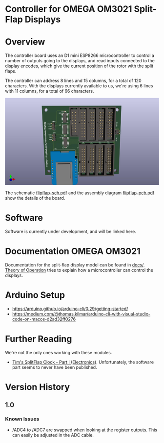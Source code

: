 # Controller for OMEGA OM3021 Split-Flap Displays

# Overview
The controller board uses an D1 mini ESP8266 microcontroller to control a number of outputs going to the displays, and read inputs connected to the display encodes, which give the current position of the rotor with the split flaps.

The controller can address 8 lines and 15 columns, for a total of 120 characters. With the displays currently available to us, we're using 6 lines with 11 columns, for a total of 66 characters.

![](flipflap.jpg)

The schematic [flipflap-sch.pdf](flipflap-sch.pdf) and the assembly diagram [flipflap-pcb.pdf](flipflap-pcb.pdf) show the details of the board.

# Software
Software is currently under development, and will be linked here.

# Documentation OMEGA OM3021
Documentation for the split-flap display model can be found in [docs/](docs/). [Theory of Operation](docs/theory-of-operation.md) tries to explain how a microcontroller can control the displays.

# Arduino Setup

* https://arduino.github.io/arduino-cli/0.29/getting-started/
* https://medium.com/@thomas.kilmar/arduino-cli-with-visual-studio-code-on-macos-d2ad32ff0276

# Further Reading

We're not the only ones working with these modules.

* [Tim's SplitFlap Clock - Part I (Electronics)](https://web.archive.org/web/20220701175858/https://www.way2.net/2022/03/14/splitflap/). Unfortunately, the software part seems to never have been published.

# Version History

## 1.0

### Known Issues

* /ADC4 to /ADC7 are swapped when looking at the register outputs. This can easily be adjusted in the ADC cable.
